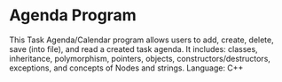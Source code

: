 # Agenda Program
This Task Agenda/Calendar program allows users to add, create, delete, save (into file), and read a created task agenda. It includes: classes, inheritance, polymorphism, pointers, objects, constructors/destructors, exceptions, and concepts of Nodes and strings.
Language: C++
